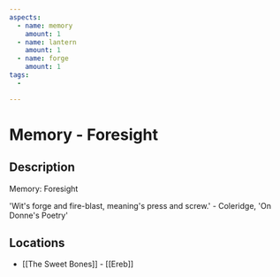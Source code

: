 ```yaml
---
aspects:
  - name: memory
    amount: 1
  - name: lantern
    amount: 1
  - name: forge
    amount: 1
tags:
  - 

---
```


# Memory - Foresight

## Description
Memory: Foresight

'Wit's forge and fire-blast, meaning's press and screw.' - Coleridge, 'On Donne's Poetry'
## Locations
- [[The Sweet Bones]] - [[Ereb]]